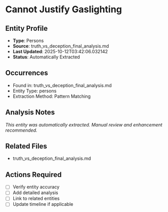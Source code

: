 # Cannot Justify Gaslighting

## Entity Profile
- **Type**: Persons
- **Source**: truth_vs_deception_final_analysis.md
- **Last Updated**: 2025-10-12T03:42:06.032142
- **Status**: Automatically Extracted

## Occurrences
- Found in: truth_vs_deception_final_analysis.md
- Entity Type: persons
- Extraction Method: Pattern Matching

## Analysis Notes
*This entity was automatically extracted. Manual review and enhancement recommended.*

## Related Files
- truth_vs_deception_final_analysis.md

## Actions Required
- [ ] Verify entity accuracy
- [ ] Add detailed analysis
- [ ] Link to related entities
- [ ] Update timeline if applicable
